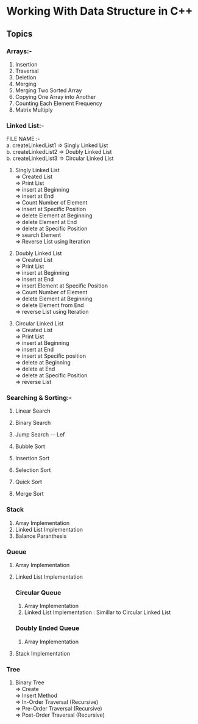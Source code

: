 # Working With Data Structure in C++

## Topics

### Arrays:-
1. Insertion
2. Traversal
3. Deletion
4. Merging
5. Merging Two Sorted Array
6. Copying One Array into Another
7. Counting Each Element Frequency
8. Matrix Multiply


### Linked List:-

FILE NAME :- <br>
a. createLinkedList1 => Singly Linked List <br>
b. createLinkedList2 => Doubly Linked List <br>
b. createLinkedList3 => Circular Linked List <br>

1. Singly Linked List <br>
    => Created List <br>
    => Print List <br>
    => insert at Beginning <br>
    => insert at End <br>
    => Count Number of Element <br>
    => insert at Specific Position <br>
    => delete Element at Beginning <br>
    => delete Element at End <br>
    => delete at Specific Position <br>
    => search Element <br>
    => Reverse List using Iteration <br>

2. Doubly Linked List <br>
    => Created List <br>
    => Print List <br>
    => insert at Beginning <br>
    => insert at End <br>
    => insert Element at Specific Position <br>
    => Count Number of Element <br>
    => delete Element at Beginning <br>
    => delete Element from End <br>
    => reverse List using Iteration <br>

3. Circular Linked List <br>
    => Created List <br>
    => Print List <br>
    => insert at Beginning <br>
    => insert at End <br>
    => insert at Specific position <br>
    => delete at Beginning <br>
    => delete at End <br>
    => delete at Specific Position <br>
    => reverse List <br>

### Searching & Sorting:-

1. Linear Search
2. Binary Search
3. Jump Search -- Lef

4. Bubble Sort
5. Insertion Sort
6. Selection Sort
7. Quick Sort
8. Merge Sort


### Stack
1. Array Implementation
2. Linked List Implementation
3. Balance Paranthesis

### Queue
1. Array Implementation
2. Linked List Implementation

    ### Circular Queue
    1. Array Implementation
    2. Linked List Implementation : Simillar to Circular Linked List

    ### Doubly Ended Queue
    1. Array Implementation

3. Stack Implementation

### Tree
1. Binary Tree <br>
    => Create <br>
    => Insert Method <br>
    => In-Order Traversal (Recursive) <br>
    => Pre-Order Traversal (Recursive) <br>
    => Post-Order Traversal (Recursive) <br>